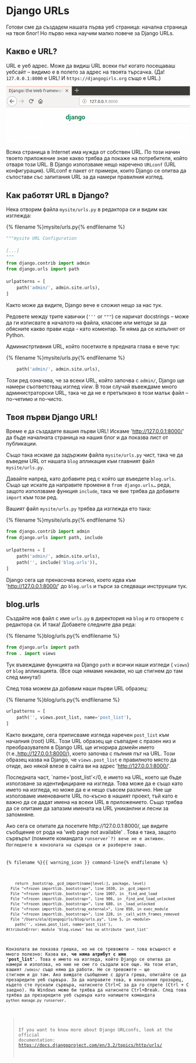 # Django URLs

Готови сме да създадем нашата първа уеб страница: начална страница на твоя блог! Но първо нека научим малко повече за Django URLs.

## Какво е URL?

URL е уеб адрес. Може да видиш URL всеки път когато посещаваш уебсайт – видимо е в полето за адрес на твоята търсачка. (Да! `127.0.0.1:8000` е URL! И `https://djangogirls.org` също е URL.)

![URL](images/url.png)

Всяка страница в Internet има нужда от собствен URL. По този начин твоето приложение знае какво трябва да покаже на потребителя, който отваря този URL. В Django използваме нещо наречено `URLconf` (URL конфигурация). URLconf е пакет от примери, които Django се опитва да съпостави със запитания URL за да намери правилния изглед.

## Как работят URL в Django?

Нека отворим файла `mysite/urls.py` в редактора си и видим как изглежда:

{% filename %}mysite/urls.py{% endfilename %}

```python
"""mysite URL Configuration

[...]
"""
from django.contrib import admin
from django.urls import path

urlpatterns = [
    path('admin/', admin.site.urls),
]
```

Както може да видите, Django вече е сложил нещо за нас тук.

Редовете между трите кавички (`'''` or `"""`) се наричат docstrings – може да ги изписвате в началото на файла, класове или методи за да обясните какво прави кода - като коментар. Те няма да се изпълнят от Python.

Администртивния URL, който посетихте в предната глава е вече тук:

{% filename %}mysite/urls.py{% endfilename %}

```python
    path('admin/', admin.site.urls),
```

Този ред означава, че за всеки URL, който започва с `admin/`, Django ще намери съответстващ изглед *view*. В този случай въвеждаме много администраторски URL, така че да не е претъпкано в този малък файл – по-четимо и по-чисто.

## Твоя първи Django URL!

Време е да създадете вашия първи URL! Искаме 'http://127.0.0.1:8000/' да бъде началната страница на нашия блог и да показва лист от публикации.

Също така искаме да задържим файла `mysite/urls.py` чист, така че да въведем URL от нашата `blog` апликация към главният файл `mysite/urls.py`.

Давайте напред, като добавите ред с който ще въведете `blog.urls`. Също ще искате да направите промени в `from django.urls…` реда, защото използваме функция `include`, така че вие трябва да добавите `import` към този ред.

Вашият файл `mysite/urls.py` трябва да изглежда ето така:

{% filename %}mysite/urls.py{% endfilename %}

```python
from django.contrib import admin
from django.urls import path, include

urlpatterns = [
    path('admin/', admin.site.urls),
    path('', include('blog.urls')),
]
```

Django сега ще пренасочва всичко, което идва към 'http://127.0.0.1:8000/' до `blog.urls` и търси за следващи инструкции тук.

## blog.urls

Създайте нов файл с име `urls.py` в директория на `blog` и го отворете с редактора си. И така! Добавете следните два реда:

{% filename %}blog/urls.py{% endfilename %}

```python
from django.urls import path
from . import views
```

Тук въвеждаме функцията на Django `path` и всички наши изгледи ( `views`) от `blog` апликацията. (Все още нямаме никакви, но ще стигнем до там след минута!)

След това можем да добавим наши първи URL образец:

{% filename %}blog/urls.py{% endfilename %}

```python
urlpatterns = [
    path('', views.post_list, name='post_list'),
]
```

Както виждате, сега приписваме изгледа наречен `post_list` към началния (root) URL. Този URL образец ще съвпадне с празен низ и преобразувателя в Django URL ще игнорира домейн името (т.е.,http://127.0.0.1:8000/), което започва с пълния път на URL. Този образец казва на Django, че `views.post_list` е правилното място да отиде, ако някой влезе в сайта ви на адрес 'http://127.0.0.1:8000/'.

Последната част, `name='post_list'</0, е името на URL, което ще бъде използване за идентифициране на изгледа. Това може да е също като името на изгледа, но може да е и нещо съвсем различно. Ние ще използваме именованите URL по-късно в нашият проект, тъй като е важно да се дадат имена на всеки URL в приложението. Също трябва да се опитаме да запазим имената на URL униканлни и лесни за запомняне.</p>

<p>Ако сега се опитате да посетите http://127.0.0.1:8000/, ще видите съобщение от рода на 'web page not available' . Това е така, защото сървърът (помните командата <code>runserver`?) вече не е активен. Погледнете в конзолата на сървъра си и разберете защо.

{% filename %}{{ warning_icon }} command-line{% endfilename %}

        return _bootstrap._gcd_import(name[level:], package, level)
      File "<frozen importlib._bootstrap>", line 1030, in _gcd_import
      File "<frozen importlib._bootstrap>", line 1007, in _find_and_load
      File "<frozen importlib._bootstrap>", line 986, in _find_and_load_unlocked
      File "<frozen importlib._bootstrap>", line 680, in _load_unlocked
      File "<frozen importlib._bootstrap_external>", line 850, in exec_module
      File "<frozen importlib._bootstrap>", line 228, in _call_with_frames_removed
      File "/Users/ola/djangogirls/blog/urls.py", line 5, in <module>
        path('', views.post_list, name='post_list'),
    AttributeError: module 'blog.views' has no attribute 'post_list'
    

Конзолата ви показва грешка, но не се тревожете – това всъщност е много полезно: Казва ви, **че няма атрибут с име 'post_list'**. Това е името на изгледа, който Django се опитва да намери и използва, но ние не сме го създали все още. На този етап, вашият `/admin/` също няма да работи. Не се тревожете – ще стигнем и до там. Ако виждате съобщение с друга греша, опитайте се да презаредите уеб сървъра. За да направите това, в конзолния прозорец, където сте пуснали сървъра, натиснете Ctrl+C за да го спрете (Ctrl + C заедно). На Windows може би трябва да натиснете Ctrl+Break. След това трябва да презаредите уеб сървъра като напишете командата `python manage.py runserver`.

> If you want to know more about Django URLconfs, look at the official documentation: https://docs.djangoproject.com/en/3.2/topics/http/urls/
